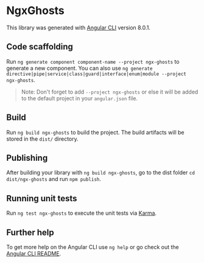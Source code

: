 # NgxGhosts

This library was generated with [Angular CLI](https://github.com/angular/angular-cli) version 8.0.1.

## Code scaffolding

Run `ng generate component component-name --project ngx-ghosts` to generate a new component. You can also use `ng generate directive|pipe|service|class|guard|interface|enum|module --project ngx-ghosts`.
> Note: Don't forget to add `--project ngx-ghosts` or else it will be added to the default project in your `angular.json` file. 

## Build

Run `ng build ngx-ghosts` to build the project. The build artifacts will be stored in the `dist/` directory.

## Publishing

After building your library with `ng build ngx-ghosts`, go to the dist folder `cd dist/ngx-ghosts` and run `npm publish`.

## Running unit tests

Run `ng test ngx-ghosts` to execute the unit tests via [Karma](https://karma-runner.github.io).

## Further help

To get more help on the Angular CLI use `ng help` or go check out the [Angular CLI README](https://github.com/angular/angular-cli/blob/master/README.md).
